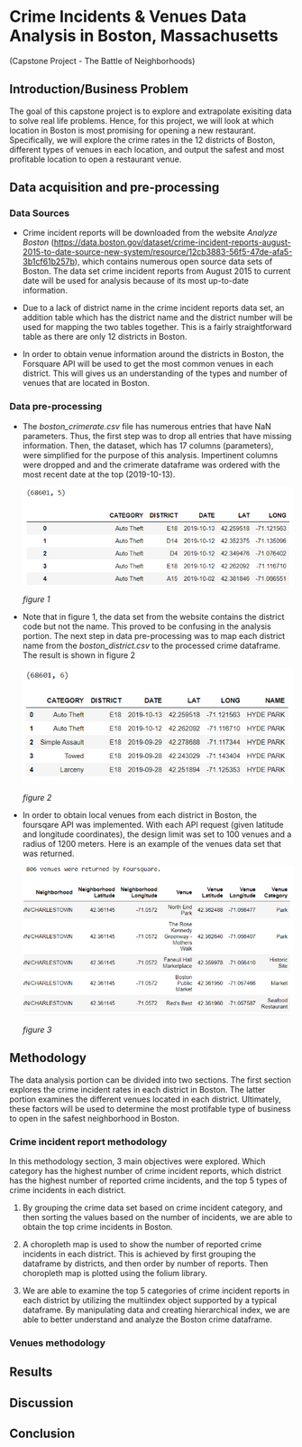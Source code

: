 # Crime Incidents & Venues Data Analysis in Boston, Massachusetts

(Capstone Project - The Battle of Neighborhoods)

## Introduction/Business Problem
The goal of this capstone project is to explore and extrapolate exisiting data to solve real life problems. Hence, for this project, we will look at which location in Boston is most promising for opening a new restaurant. Specifically, we will explore the crime rates in the 12 districts of Boston, different types of venues in each location, and output the safest and most profitable location to open a restaurant venue. 


## Data acquisition and pre-processing
### Data Sources
- Crime incident reports will be downloaded from the website *Analyze Boston* (https://data.boston.gov/dataset/crime-incident-reports-august-2015-to-date-source-new-system/resource/12cb3883-56f5-47de-afa5-3b1cf61b257b), which contains numerous open source data sets of Boston. The data set crime incident reports from August 2015 to current date will be used for analysis because of its most up-to-date information. 

- Due to a lack of district name in the crime incident reports data set, an addition table which has the district name and the district number will be used for mapping the two tables together. This is a fairly straightforward table as there are only 12 districts in Boston.

-  In order to obtain venue information around the districts in Boston, the Forsquare API will be used to get the most common venues in each district. This will gives us an understanding of the types and number of venues that are located in Boston. 

### Data pre-processing
-  The *boston_crimerate.csv* file has numerous entries that have NaN parameters. Thus, the first step was to drop all entries that have missing information. Then, the dataset, which has 17 columns (parameters), were simplified for the purpose of this analysis. Impertinent columns were dropped and and the crimerate dataframe was ordered with the most recent date at the top (2019-10-13).

	![df_crime](/images/df_crime.png)

	*figure 1*
	
-  Note that in figure 1, the data set from the website contains the district code but not the name. This proved to be confusing in the analysis portion. The next step in data pre-processing was to map each district name from the *boston_district.csv* to the processed crime dataframe. The result is shown in figure 2

	![df](/images/df.png)

	*figure 2*

-  In order to obtain local venues from each district in Boston, the foursqare API was implemented. With each API request (given latitude and longitude coordinates), the design limit was set to 100 venues and a radius of 1200 meters. Here is an example of the venues data set that was returned. 

	![api-preprocess](/images/api-preprocess.png)
	
	*figure 3*


## Methodology

The data analysis portion can be divided into two sections. The first section explores the crime incident rates in each district in Boston. The latter portion examines the different venues located in each district. Ultimately, these factors will be used to determine the most protifable type of business to open in the safest neighborhood in Boston. 

### Crime incident report methodology
In this methodology section, 3 main objectives were explored. Which category has the highest number of crime incident reports, which district has the highest number of reported crime incidents, and the top 5 types of crime incidents in each district. 

1. By grouping the crime data set based on crime incident category, and then sorting the values based on the number of incidents, we are able to obtain the top crime incidents in Boston.

2. A choropleth map is used to show the number of reported crime incidents in each district. This is achieved by first grouping the dataframe by districts, and then order by number of reports. Then choropleth map is plotted using the folium library. 

3. We are able to examine the top 5 categories of crime incident reports in each district by utilizing the multiindex object supported by a typical dataframe. By manipulating data and creating hierarchical index, we are able to better understand and analyze the Boston crime dataframe. 

### Venues methodology
	




## Results

## Discussion

## Conclusion

